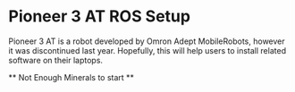 # Pioneer 3 AT ROS Setup

Pioneer 3 AT is a robot developed by Omron Adept MobileRobots, however it was discontinued last year. Hopefully, this will help users to install related software on their laptops.

** Not Enough Minerals to start **
